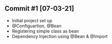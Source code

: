 Commit #1 [07-03-21]
--------------------
- Initial project set up
- @Configuartion, @Bean
- Registering simple class as bean
- Dependency Injection using @Bean & @Import